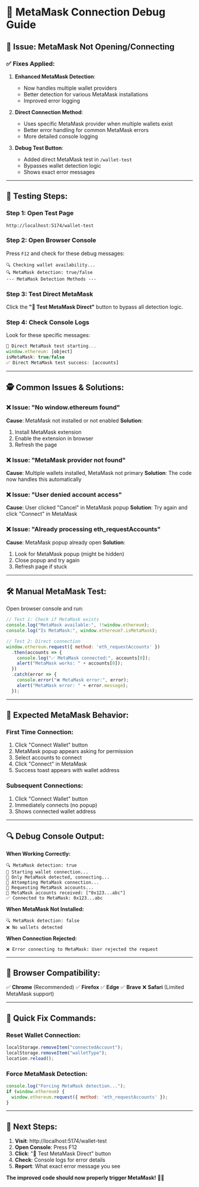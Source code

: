# 🦊 MetaMask Connection Debug Guide

## 🚨 **Issue: MetaMask Not Opening/Connecting**

### ✅ **Fixes Applied:**

1. **Enhanced MetaMask Detection**: 
   - Now handles multiple wallet providers
   - Better detection for various MetaMask installations
   - Improved error logging

2. **Direct Connection Method**:
   - Uses specific MetaMask provider when multiple wallets exist
   - Better error handling for common MetaMask errors
   - More detailed console logging

3. **Debug Test Button**:
   - Added direct MetaMask test in `/wallet-test`
   - Bypasses wallet detection logic
   - Shows exact error messages

---

## 🔧 **Testing Steps:**

### **Step 1: Open Test Page**
```
http://localhost:5174/wallet-test
```

### **Step 2: Open Browser Console**
Press `F12` and check for these debug messages:
```
🔍 Checking wallet availability...
🔍 MetaMask detection: true/false
--- MetaMask Detection Methods ---
```

### **Step 3: Test Direct MetaMask**
Click the **"🦊 Test MetaMask Direct"** button to bypass all detection logic.

### **Step 4: Check Console Logs**
Look for these specific messages:
```javascript
🧪 Direct MetaMask test starting...
window.ethereum: [object]
isMetaMask: true/false
✅ Direct MetaMask test success: [accounts]
```

---

## 🕵️ **Common Issues & Solutions:**

### **❌ Issue: "No window.ethereum found"**
**Cause**: MetaMask not installed or not enabled
**Solution**: 
1. Install MetaMask extension
2. Enable the extension in browser
3. Refresh the page

### **❌ Issue: "MetaMask provider not found"**
**Cause**: Multiple wallets installed, MetaMask not primary
**Solution**: The code now handles this automatically

### **❌ Issue: "User denied account access"** 
**Cause**: User clicked "Cancel" in MetaMask popup
**Solution**: Try again and click "Connect" in MetaMask

### **❌ Issue: "Already processing eth_requestAccounts"**
**Cause**: MetaMask popup already open
**Solution**: 
1. Look for MetaMask popup (might be hidden)
2. Close popup and try again
3. Refresh page if stuck

---

## 🛠️ **Manual MetaMask Test:**

Open browser console and run:

```javascript
// Test 1: Check if MetaMask exists
console.log("MetaMask available:", !!window.ethereum);
console.log("Is MetaMask:", window.ethereum?.isMetaMask);

// Test 2: Direct connection
window.ethereum.request({ method: 'eth_requestAccounts' })
  .then(accounts => {
    console.log("✅ MetaMask connected:", accounts[0]);
    alert("MetaMask works: " + accounts[0]);
  })
  .catch(error => {
    console.error("❌ MetaMask error:", error);
    alert("MetaMask error: " + error.message);
  });
```

---

## 🎯 **Expected MetaMask Behavior:**

### **First Time Connection:**
1. Click "Connect Wallet" button
2. MetaMask popup appears asking for permission
3. Select accounts to connect
4. Click "Connect" in MetaMask
5. Success toast appears with wallet address

### **Subsequent Connections:**
1. Click "Connect Wallet" button  
2. Immediately connects (no popup)
3. Shows connected wallet address

---

## 🔍 **Debug Console Output:**

**When Working Correctly:**
```
🔍 MetaMask detection: true
🚀 Starting wallet connection...
🦊 Only MetaMask detected, connecting...
🔄 Attempting MetaMask connection...
🔄 Requesting MetaMask accounts...
📝 MetaMask accounts received: ["0x123...abc"]
✅ Connected to MetaMask: 0x123...abc
```

**When MetaMask Not Installed:**
```
🔍 MetaMask detection: false
❌ No wallets detected
```

**When Connection Rejected:**
```
❌ Error connecting to MetaMask: User rejected the request
```

---

## 📱 **Browser Compatibility:**

✅ **Chrome** (Recommended)
✅ **Firefox** 
✅ **Edge**
✅ **Brave**
❌ **Safari** (Limited MetaMask support)

---

## 🚀 **Quick Fix Commands:**

### **Reset Wallet Connection:**
```javascript
localStorage.removeItem("connectedAccount");
localStorage.removeItem("walletType");
location.reload();
```

### **Force MetaMask Detection:**
```javascript
console.log("Forcing MetaMask detection...");
if (window.ethereum) {
  window.ethereum.request({ method: 'eth_requestAccounts' });
}
```

---

## 🎯 **Next Steps:**

1. **Visit**: http://localhost:5174/wallet-test
2. **Open Console**: Press F12
3. **Click**: "🦊 Test MetaMask Direct" button
4. **Check**: Console logs for error details
5. **Report**: What exact error message you see

**The improved code should now properly trigger MetaMask!** 🦊✨
